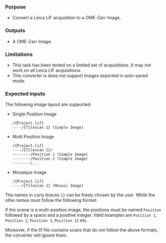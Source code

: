 ### Purpose

- Convert a Leica LIF acquisition to a OME-Zarr Image.

### Outputs

- A OME-Zarr Image.

### Limitations

- This task has been tested on a limited set of acquisitions. It may not work on all Leica LIF acquisitions.
- This converter is does not support images exported in auto-saved mode.

### Expected inputs

The following image layout are supported:

* Single Position Image

    ```text
    /{Project.lif}
    ----/{Tilescan 1} (Simple Image)
    ```

* Multi Position Image
  
    ```text
    /{Project.lif}
    ----/{Tilescan 1}/
    --------/Position 1 (Simple Image)
    --------/Position 2 (Simple Image)
    --------/...
    ```

* Mosaique Image
  
    ```text
    /{Project.lif}
    ----/{Tilescan 1} (Mosaic Image)
    ```


The names in curly braces `{}` can be freely chosen by the user. While
the othe names must follow the following format:

If the scene is a multi-position image, the positions must be named `Position` followed by a space and a positive integer. Valid examples are `Position 1`, `Position 2`, `Position 3`, `Position 12` etc.

Moreover, if the lif file contains scans that do not follow the above formats, the converter will ignore them.
